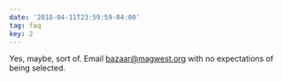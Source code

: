 ```yaml
---
date: '2018-04-11T23:59:59-04:00'
tag: faq
key: 2
---
```

Yes, maybe, sort of. Email [bazaar@magwest.org](mailto@bazaar@magwest.org) with no expectations of being selected.

